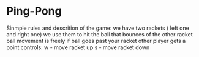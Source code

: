 # Ping-Pong
Sinmple rules and descrition of the game:
we have two rackets ( left one and right one)
we use them to hit the ball that bounces of the other racket 
ball movement is freely
if ball goes past your racket other player gets a point
controls:
w - move racket up
s - move racket down
